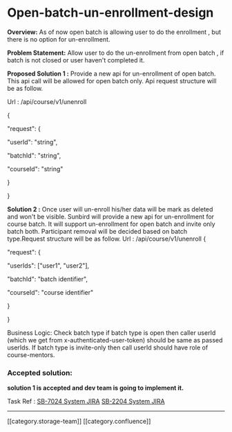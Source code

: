 # Open-batch-un-enrollment-design

**Overview:**    As of now open batch is allowing user to do the enrollment , but there is no option for un-enrollment.

**Problem Statement:**    Allow user to do the un-enrollment from open batch , if batch is not closed or user haven't completed it.

**Proposed Solution 1 :**      Provide a new api for un-enrollment of open batch. This api call will be allowed for open batch only. Api request structure will be as follow.

Url : /api/course/v1/unenroll

&#x20;{

"request": {

"userId": "string",

"batchId": "string",

"courseId": "string"

}

}

**Solution 2 :** Once user will un-enroll his/her data will be mark as deleted and won't be visible.   Sunbird will provide a new api for un-enrollment for course batch. It will support un-enrollment for open batch and invite only batch both. Participant removal will be decided based on batch type.Request structure will be as follow. Url : /api/course/v1/unenroll   {

"request": {

"userIds": \["user1", "user2"],

"batchId": "batch identifier",

"courseId": "course identifier"

}

}

&#x20;Business Logic:  Check batch type if batch type is open then caller userId (which we get from x-authenticated-user-token) should be same as passed userIds. If batch type is invite-only then call userId should have role of course-mentors.

### Accepted solution:&#x20;

&#x20;     **solution 1 is accepted and dev team is going to implement it.**

&#x20;&#x20;

Task Ref : [SB-7024 System JIRA](https://browse/SB-7024)           [SB-2204 System JIRA](https://browse/SB-2204)   &#x20;

***

\[\[category.storage-team]] \[\[category.confluence]]
